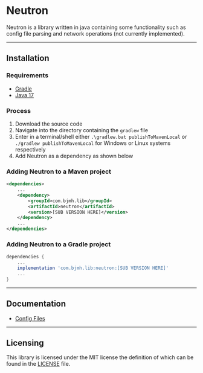 # Neutron

Neutron is a library written in java containing some functionality such as config file parsing and network operations (not currently implemented).

---

## Installation

### Requirements

* [Gradle](https://gradle.org/install/)
* [Java 17](https://adoptium.net/en-GB/)

### Process

1. Download the source code
2. Navigate into the directory containing the `gradlew` file
3. Enter in a terminal/shell either `.\gradlew.bat publishToMavenLocal` or `./gradlew publishToMavenLocal` for Windows or Linux systems respectively
4. Add Neutron as a dependency as shown below

### Adding Neutron to a Maven project

```xml
<dependencies>
    ...
    <dependency>
        <groupId>com.bjmh.lib</groupId>
        <artifactId>neutron</artifactId>
        <version>[SUB VERSION HERE]</version>
    </dependency>
    ...
</dependencies>
```

### Adding Neutron to a Gradle project

```groovy
dependencies {
    ...
    implementation 'com.bjmh.lib:neutron:[SUB VERSION HERE]'
    ...
}
```

---

## Documentation

* [Config Files](./docs/config.md)

---

## Licensing

This library is licensed under the MIT license the definition of which can be found in the [LICENSE](LICENSE) file.
